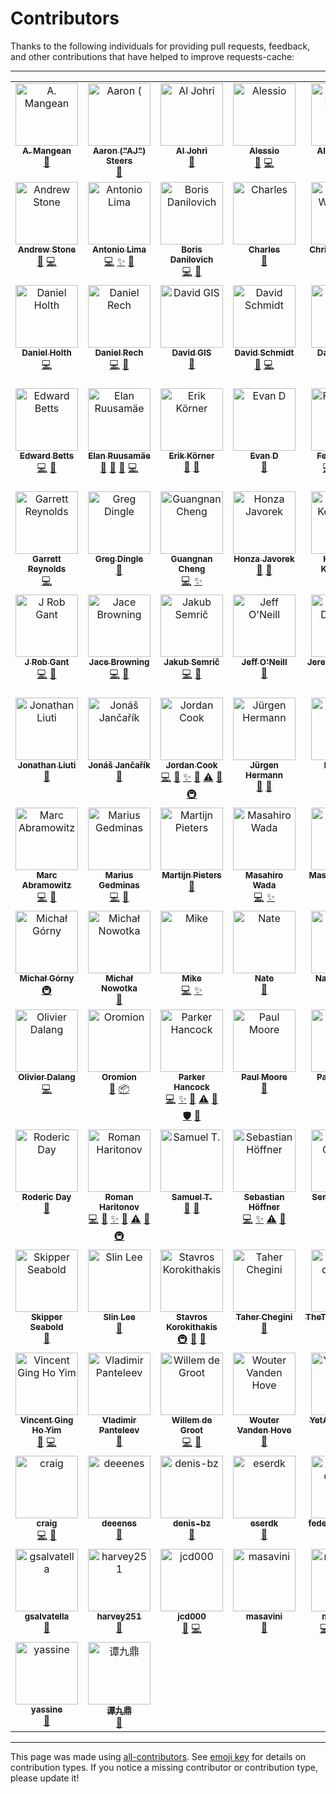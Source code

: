 # Contributors
Thanks to the following individuals for providing pull requests, feedback, and other
contributions that have helped to improve requests-cache:

---

<!-- ALL-CONTRIBUTORS-LIST:START - Do not remove or modify this section -->
<!-- prettier-ignore-start -->
<!-- markdownlint-disable -->
<table>
  <tbody>
    <tr>
      <td align="center" valign="top" width="14.28%"><a href="https://github.com/amangean"><img src="https://avatars.githubusercontent.com/u/3106815?v=4?s=100" width="100px;" alt="A. Mangean"/><br /><sub><b>A. Mangean</b></sub></a><br /><a href="https://github.com/requests-cache/requests-cache/issues?q=author%3Aamangean" title="Bug reports">🐛</a></td>
      <td align="center" valign="top" width="14.28%"><a href="https://meltano.com/"><img src="https://avatars.githubusercontent.com/u/18150651?v=4?s=100" width="100px;" alt="Aaron ("AJ") Steers"/><br /><sub><b>Aaron ("AJ") Steers</b></sub></a><br /><a href="#ideas-aaronsteers" title="Ideas, Planning, & Feedback">🤔</a></td>
      <td align="center" valign="top" width="14.28%"><a href="http://aljohri.com/"><img src="https://avatars.githubusercontent.com/u/2790092?v=4?s=100" width="100px;" alt="Al Johri"/><br /><sub><b>Al Johri</b></sub></a><br /><a href="#ideas-AlJohri" title="Ideas, Planning, & Feedback">🤔</a></td>
      <td align="center" valign="top" width="14.28%"><a href="https://github.com/olk-m"><img src="https://avatars.githubusercontent.com/u/148966056?v=4?s=100" width="100px;" alt="Alessio"/><br /><sub><b>Alessio</b></sub></a><br /><a href="https://github.com/requests-cache/requests-cache/issues?q=author%3Aolk-m" title="Bug reports">🐛</a> <a href="https://github.com/requests-cache/requests-cache/commits?author=olk-m" title="Code">💻</a></td>
      <td align="center" valign="top" width="14.28%"><a href="http://grep.ro/"><img src="https://avatars.githubusercontent.com/u/27617?v=4?s=100" width="100px;" alt="Alex Morega"/><br /><sub><b>Alex Morega</b></sub></a><br /><a href="https://github.com/requests-cache/requests-cache/commits?author=mgax" title="Documentation">📖</a> <a href="https://github.com/requests-cache/requests-cache/issues?q=author%3Amgax" title="Bug reports">🐛</a></td>
      <td align="center" valign="top" width="14.28%"><a href="https://github.com/meowcoder"><img src="https://avatars.githubusercontent.com/u/287868?v=4?s=100" width="100px;" alt="Alex Sinitsin"/><br /><sub><b>Alex Sinitsin</b></sub></a><br /><a href="https://github.com/requests-cache/requests-cache/commits?author=meowcoder" title="Code">💻</a> <a href="https://github.com/requests-cache/requests-cache/issues?q=author%3Ameowcoder" title="Bug reports">🐛</a></td>
      <td align="center" valign="top" width="14.28%"><a href="https://github.com/andrewkittredge"><img src="https://avatars.githubusercontent.com/u/430274?v=4?s=100" width="100px;" alt="Andrew Kittredge"/><br /><sub><b>Andrew Kittredge</b></sub></a><br /><a href="https://github.com/requests-cache/requests-cache/commits?author=andrewkittredge" title="Documentation">📖</a></td>
    </tr>
    <tr>
      <td align="center" valign="top" width="14.28%"><a href="https://github.com/thatguystone"><img src="https://avatars.githubusercontent.com/u/921573?v=4?s=100" width="100px;" alt="Andrew Stone"/><br /><sub><b>Andrew Stone</b></sub></a><br /><a href="https://github.com/requests-cache/requests-cache/issues?q=author%3Athatguystone" title="Bug reports">🐛</a> <a href="https://github.com/requests-cache/requests-cache/commits?author=thatguystone" title="Code">💻</a></td>
      <td align="center" valign="top" width="14.28%"><a href="https://themiurgo.github.io/website"><img src="https://avatars.githubusercontent.com/u/920728?v=4?s=100" width="100px;" alt="Antonio Lima"/><br /><sub><b>Antonio Lima</b></sub></a><br /><a href="https://github.com/requests-cache/requests-cache/commits?author=themiurgo" title="Code">💻</a> <a href="#feature-themiurgo" title="New features">✨</a> <a href="#ideas-themiurgo" title="Ideas, Planning, & Feedback">🤔</a></td>
      <td align="center" valign="top" width="14.28%"><a href="https://github.com/borisdan"><img src="https://avatars.githubusercontent.com/u/5167646?v=4?s=100" width="100px;" alt="Boris Danilovich"/><br /><sub><b>Boris Danilovich</b></sub></a><br /><a href="https://github.com/requests-cache/requests-cache/commits?author=borisdan" title="Code">💻</a> <a href="https://github.com/requests-cache/requests-cache/issues?q=author%3Aborisdan" title="Bug reports">🐛</a></td>
      <td align="center" valign="top" width="14.28%"><a href="http://char101.github.io/"><img src="https://avatars.githubusercontent.com/u/71255?v=4?s=100" width="100px;" alt="Charles"/><br /><sub><b>Charles</b></sub></a><br /><a href="https://github.com/requests-cache/requests-cache/issues?q=author%3Achar101" title="Bug reports">🐛</a></td>
      <td align="center" valign="top" width="14.28%"><a href="https://github.com/CharString"><img src="https://avatars.githubusercontent.com/u/325643?v=4?s=100" width="100px;" alt="Chris Wesseling"/><br /><sub><b>Chris Wesseling</b></sub></a><br /><a href="#ideas-CharString" title="Ideas, Planning, & Feedback">🤔</a></td>
      <td align="center" valign="top" width="14.28%"><a href="https://github.com/christopher-dG"><img src="https://avatars.githubusercontent.com/u/17228795?v=4?s=100" width="100px;" alt="Chris de Graaf"/><br /><sub><b>Chris de Graaf</b></sub></a><br /><a href="https://github.com/requests-cache/requests-cache/commits?author=christopher-dG" title="Code">💻</a> <a href="#feature-christopher-dG" title="New features">✨</a></td>
      <td align="center" valign="top" width="14.28%"><a href="http://lazka.github.io/"><img src="https://avatars.githubusercontent.com/u/991986?v=4?s=100" width="100px;" alt="Christoph Reiter"/><br /><sub><b>Christoph Reiter</b></sub></a><br /><a href="https://github.com/requests-cache/requests-cache/issues?q=author%3Alazka" title="Bug reports">🐛</a> <a href="#ideas-lazka" title="Ideas, Planning, & Feedback">🤔</a></td>
    </tr>
    <tr>
      <td align="center" valign="top" width="14.28%"><a href="https://monotreme.club/"><img src="https://avatars.githubusercontent.com/u/208018?v=4?s=100" width="100px;" alt="Daniel Holth"/><br /><sub><b>Daniel Holth</b></sub></a><br /><a href="https://github.com/requests-cache/requests-cache/commits?author=dholth" title="Code">💻</a></td>
      <td align="center" valign="top" width="14.28%"><a href="http://twitter.com/daniel_aus_wa"><img src="https://avatars.githubusercontent.com/u/128286?v=4?s=100" width="100px;" alt="Daniel Rech"/><br /><sub><b>Daniel Rech</b></sub></a><br /><a href="https://github.com/requests-cache/requests-cache/commits?author=dmr" title="Code">💻</a> <a href="https://github.com/requests-cache/requests-cache/commits?author=dmr" title="Documentation">📖</a></td>
      <td align="center" valign="top" width="14.28%"><a href="https://github.com/gismaps"><img src="https://avatars.githubusercontent.com/u/65092729?v=4?s=100" width="100px;" alt="David GIS"/><br /><sub><b>David GIS</b></sub></a><br /><a href="https://github.com/requests-cache/requests-cache/issues?q=author%3Agismaps" title="Bug reports">🐛</a></td>
      <td align="center" valign="top" width="14.28%"><a href="https://github.com/DavidSchmidt00"><img src="https://avatars.githubusercontent.com/u/43894937?v=4?s=100" width="100px;" alt="David Schmidt"/><br /><sub><b>David Schmidt</b></sub></a><br /><a href="https://github.com/requests-cache/requests-cache/issues?q=author%3ADavidSchmidt00" title="Bug reports">🐛</a> <a href="https://github.com/requests-cache/requests-cache/commits?author=DavidSchmidt00" title="Code">💻</a></td>
      <td align="center" valign="top" width="14.28%"><a href="http://davidstosik.github.io/"><img src="https://avatars.githubusercontent.com/u/816901?v=4?s=100" width="100px;" alt="David Stosik"/><br /><sub><b>David Stosik</b></sub></a><br /><a href="https://github.com/requests-cache/requests-cache/issues?q=author%3Adavidstosik" title="Bug reports">🐛</a></td>
      <td align="center" valign="top" width="14.28%"><a href="https://github.com/scraperdragon"><img src="https://avatars.githubusercontent.com/u/1957682?v=4?s=100" width="100px;" alt="Dragon Dave McKee"/><br /><sub><b>Dragon Dave McKee</b></sub></a><br /><a href="https://github.com/requests-cache/requests-cache/commits?author=scraperdragon" title="Code">💻</a></td>
      <td align="center" valign="top" width="14.28%"><a href="https://edgarrmondragon.github.io/"><img src="https://avatars.githubusercontent.com/u/16805946?v=4?s=100" width="100px;" alt="Edgar Ramírez Mondragón"/><br /><sub><b>Edgar Ramírez Mondragón</b></sub></a><br /><a href="https://github.com/requests-cache/requests-cache/commits?author=edgarrmondragon" title="Code">💻</a></td>
    </tr>
    <tr>
      <td align="center" valign="top" width="14.28%"><a href="http://edwardbetts.com/"><img src="https://avatars.githubusercontent.com/u/3818?v=4?s=100" width="100px;" alt="Edward Betts"/><br /><sub><b>Edward Betts</b></sub></a><br /><a href="https://github.com/requests-cache/requests-cache/commits?author=EdwardBetts" title="Code">💻</a> <a href="https://github.com/requests-cache/requests-cache/commits?author=EdwardBetts" title="Documentation">📖</a></td>
      <td align="center" valign="top" width="14.28%"><a href="https://github.com/glensc"><img src="https://avatars.githubusercontent.com/u/199095?v=4?s=100" width="100px;" alt="Elan Ruusamäe"/><br /><sub><b>Elan Ruusamäe</b></sub></a><br /><a href="https://github.com/requests-cache/requests-cache/issues?q=author%3Aglensc" title="Bug reports">🐛</a> <a href="https://github.com/requests-cache/requests-cache/commits?author=glensc" title="Documentation">📖</a> <a href="#ideas-glensc" title="Ideas, Planning, & Feedback">🤔</a> <a href="https://github.com/requests-cache/requests-cache/commits?author=glensc" title="Code">💻</a></td>
      <td align="center" valign="top" width="14.28%"><a href="https://github.com/Querela"><img src="https://avatars.githubusercontent.com/u/1648294?v=4?s=100" width="100px;" alt="Erik Körner"/><br /><sub><b>Erik Körner</b></sub></a><br /><a href="https://github.com/requests-cache/requests-cache/issues?q=author%3AQuerela" title="Bug reports">🐛</a> <a href="#ideas-Querela" title="Ideas, Planning, & Feedback">🤔</a></td>
      <td align="center" valign="top" width="14.28%"><a href="https://github.com/dericke"><img src="https://avatars.githubusercontent.com/u/3587185?v=4?s=100" width="100px;" alt="Evan D"/><br /><sub><b>Evan D</b></sub></a><br /><a href="https://github.com/requests-cache/requests-cache/issues?q=author%3Adericke" title="Bug reports">🐛</a></td>
      <td align="center" valign="top" width="14.28%"><a href="https://femtotrader.github.io/"><img src="https://avatars.githubusercontent.com/u/5049737?v=4?s=100" width="100px;" alt="FemtoTrader"/><br /><sub><b>FemtoTrader</b></sub></a><br /><a href="https://github.com/requests-cache/requests-cache/commits?author=femtotrader" title="Code">💻</a> <a href="https://github.com/requests-cache/requests-cache/issues?q=author%3Afemtotrader" title="Bug reports">🐛</a> <a href="#ideas-femtotrader" title="Ideas, Planning, & Feedback">🤔</a> <a href="#feature-femtotrader" title="New features">✨</a></td>
      <td align="center" valign="top" width="14.28%"><a href="http://www.floriandemmer.com/"><img src="https://avatars.githubusercontent.com/u/630975?v=4?s=100" width="100px;" alt="Florian Demmer"/><br /><sub><b>Florian Demmer</b></sub></a><br /><a href="https://github.com/requests-cache/requests-cache/commits?author=fdemmer" title="Code">💻</a> <a href="https://github.com/requests-cache/requests-cache/issues?q=author%3Afdemmer" title="Bug reports">🐛</a></td>
      <td align="center" valign="top" width="14.28%"><a href="https://gdr.name/"><img src="https://avatars.githubusercontent.com/u/315648?v=4?s=100" width="100px;" alt="GDR!"/><br /><sub><b>GDR!</b></sub></a><br /><a href="https://github.com/requests-cache/requests-cache/issues?q=author%3Agjedeer" title="Bug reports">🐛</a></td>
    </tr>
    <tr>
      <td align="center" valign="top" width="14.28%"><a href="https://github.com/Garrett-R"><img src="https://avatars.githubusercontent.com/u/6614695?v=4?s=100" width="100px;" alt="Garrett Reynolds"/><br /><sub><b>Garrett Reynolds</b></sub></a><br /><a href="https://github.com/requests-cache/requests-cache/commits?author=Garrett-R" title="Code">💻</a></td>
      <td align="center" valign="top" width="14.28%"><a href="https://github.com/gregdingle"><img src="https://avatars.githubusercontent.com/u/28797?v=4?s=100" width="100px;" alt="Greg Dingle"/><br /><sub><b>Greg Dingle</b></sub></a><br /><a href="#ideas-gregdingle" title="Ideas, Planning, & Feedback">🤔</a></td>
      <td align="center" valign="top" width="14.28%"><a href="https://github.com/chengguangnan"><img src="https://avatars.githubusercontent.com/u/861069?v=4?s=100" width="100px;" alt="Guangnan Cheng"/><br /><sub><b>Guangnan Cheng</b></sub></a><br /><a href="https://github.com/requests-cache/requests-cache/commits?author=chengguangnan" title="Code">💻</a> <a href="#feature-chengguangnan" title="New features">✨</a></td>
      <td align="center" valign="top" width="14.28%"><a href="https://honzajavorek.cz/"><img src="https://avatars.githubusercontent.com/u/283441?v=4?s=100" width="100px;" alt="Honza Javorek"/><br /><sub><b>Honza Javorek</b></sub></a><br /><a href="https://github.com/requests-cache/requests-cache/issues?q=author%3Ahonzajavorek" title="Bug reports">🐛</a> <a href="#ideas-honzajavorek" title="Ideas, Planning, & Feedback">🤔</a></td>
      <td align="center" valign="top" width="14.28%"><a href="https://github.com/hugovk"><img src="https://avatars.githubusercontent.com/u/1324225?v=4?s=100" width="100px;" alt="Hugo van Kemenade"/><br /><sub><b>Hugo van Kemenade</b></sub></a><br /><a href="https://github.com/requests-cache/requests-cache/commits?author=hugovk" title="Code">💻</a></td>
      <td align="center" valign="top" width="14.28%"><a href="https://github.com/Iftahh"><img src="https://avatars.githubusercontent.com/u/798544?v=4?s=100" width="100px;" alt="Iftah"/><br /><sub><b>Iftah</b></sub></a><br /><a href="https://github.com/requests-cache/requests-cache/issues?q=author%3AIftahh" title="Bug reports">🐛</a> <a href="https://github.com/requests-cache/requests-cache/commits?author=Iftahh" title="Code">💻</a></td>
      <td align="center" valign="top" width="14.28%"><a href="https://github.com/libbkmz"><img src="https://avatars.githubusercontent.com/u/1144960?v=4?s=100" width="100px;" alt="Ilya"/><br /><sub><b>Ilya</b></sub></a><br /><a href="https://github.com/requests-cache/requests-cache/commits?author=libbkmz" title="Code">💻</a></td>
    </tr>
    <tr>
      <td align="center" valign="top" width="14.28%"><a href="https://rob.gant.ninja/"><img src="https://avatars.githubusercontent.com/u/710553?v=4?s=100" width="100px;" alt="J Rob Gant"/><br /><sub><b>J Rob Gant</b></sub></a><br /><a href="https://github.com/requests-cache/requests-cache/commits?author=rgant" title="Code">💻</a> <a href="https://github.com/requests-cache/requests-cache/issues?q=author%3Argant" title="Bug reports">🐛</a></td>
      <td align="center" valign="top" width="14.28%"><a href="https://jacebrowning.info/"><img src="https://avatars.githubusercontent.com/u/939501?v=4?s=100" width="100px;" alt="Jace Browning"/><br /><sub><b>Jace Browning</b></sub></a><br /><a href="https://github.com/requests-cache/requests-cache/commits?author=jacebrowning" title="Code">💻</a> <a href="https://github.com/requests-cache/requests-cache/commits?author=jacebrowning" title="Documentation">📖</a></td>
      <td align="center" valign="top" width="14.28%"><a href="https://github.com/jsemric"><img src="https://avatars.githubusercontent.com/u/22685064?v=4?s=100" width="100px;" alt="Jakub Semrič"/><br /><sub><b>Jakub Semrič</b></sub></a><br /><a href="https://github.com/requests-cache/requests-cache/commits?author=jsemric" title="Code">💻</a> <a href="#ideas-jsemric" title="Ideas, Planning, & Feedback">🤔</a></td>
      <td align="center" valign="top" width="14.28%"><a href="https://www.patentbots.com/"><img src="https://avatars.githubusercontent.com/u/55557751?v=4?s=100" width="100px;" alt="Jeff O'Neill"/><br /><sub><b>Jeff O'Neill</b></sub></a><br /><a href="https://github.com/requests-cache/requests-cache/issues?q=author%3Apb-jeff-oneill" title="Bug reports">🐛</a></td>
      <td align="center" valign="top" width="14.28%"><a href="http://jeremydouglass.com/"><img src="https://avatars.githubusercontent.com/u/798570?v=4?s=100" width="100px;" alt="Jeremy Douglass"/><br /><sub><b>Jeremy Douglass</b></sub></a><br /><a href="#ideas-jeremydouglass" title="Ideas, Planning, & Feedback">🤔</a></td>
      <td align="center" valign="top" width="14.28%"><a href="https://github.com/jkwill87"><img src="https://avatars.githubusercontent.com/u/4343678?v=4?s=100" width="100px;" alt="Jessy Williams"/><br /><sub><b>Jessy Williams</b></sub></a><br /><a href="https://github.com/requests-cache/requests-cache/commits?author=jkwill87" title="Code">💻</a> <a href="https://github.com/requests-cache/requests-cache/issues?q=author%3Ajkwill87" title="Bug reports">🐛</a> <a href="https://github.com/requests-cache/requests-cache/commits?author=jkwill87" title="Tests">⚠️</a></td>
      <td align="center" valign="top" width="14.28%"><a href="https://www.openhub.net/accounts/jayvdb"><img src="https://avatars.githubusercontent.com/u/15092?v=4?s=100" width="100px;" alt="John Vandenberg"/><br /><sub><b>John Vandenberg</b></sub></a><br /><a href="#infra-jayvdb" title="Infrastructure (Hosting, Build-Tools, etc)">🚇</a> <a href="#platform-jayvdb" title="Packaging/porting to new platform">📦</a> <a href="https://github.com/requests-cache/requests-cache/commits?author=jayvdb" title="Tests">⚠️</a></td>
    </tr>
    <tr>
      <td align="center" valign="top" width="14.28%"><a href="https://github.com/johnraz"><img src="https://avatars.githubusercontent.com/u/304164?v=4?s=100" width="100px;" alt="Jonathan Liuti"/><br /><sub><b>Jonathan Liuti</b></sub></a><br /><a href="https://github.com/requests-cache/requests-cache/issues?q=author%3Ajohnraz" title="Bug reports">🐛</a></td>
      <td align="center" valign="top" width="14.28%"><a href="https://github.com/jonasjancarik"><img src="https://avatars.githubusercontent.com/u/2459191?v=4?s=100" width="100px;" alt="Jonáš Jančařík"/><br /><sub><b>Jonáš Jančařík</b></sub></a><br /><a href="https://github.com/requests-cache/requests-cache/issues?q=author%3Ajonasjancarik" title="Bug reports">🐛</a></td>
      <td align="center" valign="top" width="14.28%"><a href="https://github.com/JWCook"><img src="https://avatars.githubusercontent.com/u/419936?v=4?s=100" width="100px;" alt="Jordan Cook"/><br /><sub><b>Jordan Cook</b></sub></a><br /><a href="https://github.com/requests-cache/requests-cache/commits?author=JWCook" title="Code">💻</a> <a href="#maintenance-JWCook" title="Maintenance">🚧</a> <a href="#feature-JWCook" title="New features">✨</a> <a href="https://github.com/requests-cache/requests-cache/issues?q=author%3AJWCook" title="Bug reports">🐛</a> <a href="https://github.com/requests-cache/requests-cache/commits?author=JWCook" title="Tests">⚠️</a> <a href="https://github.com/requests-cache/requests-cache/commits?author=JWCook" title="Documentation">📖</a> <a href="#infra-JWCook" title="Infrastructure (Hosting, Build-Tools, etc)">🚇</a></td>
      <td align="center" valign="top" width="14.28%"><a href="http://jhermann.github.io/"><img src="https://avatars.githubusercontent.com/u/1068245?v=4?s=100" width="100px;" alt="Jürgen Hermann"/><br /><sub><b>Jürgen Hermann</b></sub></a><br /><a href="https://github.com/requests-cache/requests-cache/issues?q=author%3Ajhermann" title="Bug reports">🐛</a> <a href="#ideas-jhermann" title="Ideas, Planning, & Feedback">🤔</a></td>
      <td align="center" valign="top" width="14.28%"><a href="https://github.com/FredHappyface"><img src="https://avatars.githubusercontent.com/u/41634689?v=4?s=100" width="100px;" alt="Kieran W"/><br /><sub><b>Kieran W</b></sub></a><br /><a href="https://github.com/requests-cache/requests-cache/commits?author=FredHappyface" title="Documentation">📖</a> <a href="https://github.com/requests-cache/requests-cache/issues?q=author%3AFredHappyface" title="Bug reports">🐛</a></td>
      <td align="center" valign="top" width="14.28%"><a href="https://github.com/MHellmund"><img src="https://avatars.githubusercontent.com/u/1593619?v=4?s=100" width="100px;" alt="MHellmund"/><br /><sub><b>MHellmund</b></sub></a><br /><a href="https://github.com/requests-cache/requests-cache/issues?q=author%3AMHellmund" title="Bug reports">🐛</a></td>
      <td align="center" valign="top" width="14.28%"><a href="https://github.com/meggiman"><img src="https://avatars.githubusercontent.com/u/7403253?v=4?s=100" width="100px;" alt="Manuel Eggimann"/><br /><sub><b>Manuel Eggimann</b></sub></a><br /><a href="https://github.com/requests-cache/requests-cache/issues?q=author%3Ameggiman" title="Bug reports">🐛</a> <a href="https://github.com/requests-cache/requests-cache/commits?author=meggiman" title="Code">💻</a></td>
    </tr>
    <tr>
      <td align="center" valign="top" width="14.28%"><a href="http://marc-abramowitz.com/"><img src="https://avatars.githubusercontent.com/u/305268?v=4?s=100" width="100px;" alt="Marc Abramowitz"/><br /><sub><b>Marc Abramowitz</b></sub></a><br /><a href="https://github.com/requests-cache/requests-cache/commits?author=msabramo" title="Code">💻</a> <a href="https://github.com/requests-cache/requests-cache/commits?author=msabramo" title="Documentation">📖</a></td>
      <td align="center" valign="top" width="14.28%"><a href="https://gedmin.as/"><img src="https://avatars.githubusercontent.com/u/159967?v=4?s=100" width="100px;" alt="Marius Gedminas"/><br /><sub><b>Marius Gedminas</b></sub></a><br /><a href="https://github.com/requests-cache/requests-cache/commits?author=mgedmin" title="Code">💻</a> <a href="https://github.com/requests-cache/requests-cache/issues?q=author%3Amgedmin" title="Bug reports">🐛</a></td>
      <td align="center" valign="top" width="14.28%"><a href="http://www.zopatista.com/"><img src="https://avatars.githubusercontent.com/u/46775?v=4?s=100" width="100px;" alt="Martijn Pieters"/><br /><sub><b>Martijn Pieters</b></sub></a><br /><a href="#ideas-mjpieters" title="Ideas, Planning, & Feedback">🤔</a></td>
      <td align="center" valign="top" width="14.28%"><a href="https://lab.ar90n.net/"><img src="https://avatars.githubusercontent.com/u/2285892?v=4?s=100" width="100px;" alt="Masahiro Wada"/><br /><sub><b>Masahiro Wada</b></sub></a><br /><a href="https://github.com/requests-cache/requests-cache/commits?author=ar90n" title="Code">💻</a> <a href="#feature-ar90n" title="New features">✨</a></td>
      <td align="center" valign="top" width="14.28%"><a href="https://santini.di.unimi.it/"><img src="https://avatars.githubusercontent.com/u/612826?v=4?s=100" width="100px;" alt="Massimo Santini"/><br /><sub><b>Massimo Santini</b></sub></a><br /><a href="#ideas-mapio" title="Ideas, Planning, & Feedback">🤔</a></td>
      <td align="center" valign="top" width="14.28%"><a href="http://www.mherman.org/"><img src="https://avatars.githubusercontent.com/u/2018167?v=4?s=100" width="100px;" alt="Michael Herman"/><br /><sub><b>Michael Herman</b></sub></a><br /><a href="https://github.com/requests-cache/requests-cache/commits?author=mjhea0" title="Code">💻</a> <a href="https://github.com/requests-cache/requests-cache/commits?author=mjhea0" title="Documentation">📖</a></td>
      <td align="center" valign="top" width="14.28%"><a href="https://github.com/mportesdev"><img src="https://avatars.githubusercontent.com/u/43098013?v=4?s=100" width="100px;" alt="Michal Porteš"/><br /><sub><b>Michal Porteš</b></sub></a><br /><a href="https://github.com/requests-cache/requests-cache/issues?q=author%3Amportesdev" title="Bug reports">🐛</a> <a href="https://github.com/requests-cache/requests-cache/commits?author=mportesdev" title="Code">💻</a></td>
    </tr>
    <tr>
      <td align="center" valign="top" width="14.28%"><a href="https://mgorny.pl/"><img src="https://avatars.githubusercontent.com/u/110765?v=4?s=100" width="100px;" alt="Michał Górny"/><br /><sub><b>Michał Górny</b></sub></a><br /><a href="#infra-mgorny" title="Infrastructure (Hosting, Build-Tools, etc)">🚇</a></td>
      <td align="center" valign="top" width="14.28%"><a href="https://github.com/mnowotka"><img src="https://avatars.githubusercontent.com/u/837119?v=4?s=100" width="100px;" alt="Michał Nowotka"/><br /><sub><b>Michał Nowotka</b></sub></a><br /><a href="#ideas-mnowotka" title="Ideas, Planning, & Feedback">🤔</a></td>
      <td align="center" valign="top" width="14.28%"><a href="https://beaumont.dev/"><img src="https://avatars.githubusercontent.com/u/2266568?v=4?s=100" width="100px;" alt="Mike"/><br /><sub><b>Mike</b></sub></a><br /><a href="https://github.com/requests-cache/requests-cache/commits?author=michaelbeaumont" title="Code">💻</a> <a href="#feature-michaelbeaumont" title="New features">✨</a></td>
      <td align="center" valign="top" width="14.28%"><a href="https://github.com/n-a-t-e"><img src="https://avatars.githubusercontent.com/u/26209011?v=4?s=100" width="100px;" alt="Nate"/><br /><sub><b>Nate</b></sub></a><br /><a href="https://github.com/requests-cache/requests-cache/issues?q=author%3An-a-t-e" title="Bug reports">🐛</a></td>
      <td align="center" valign="top" width="14.28%"><a href="https://nathancahill.com/"><img src="https://avatars.githubusercontent.com/u/1383872?v=4?s=100" width="100px;" alt="Nathan Cahill"/><br /><sub><b>Nathan Cahill</b></sub></a><br /><a href="https://github.com/requests-cache/requests-cache/issues?q=author%3Anathancahill" title="Bug reports">🐛</a></td>
      <td align="center" valign="top" width="14.28%"><a href="https://gitlab.com/kousu"><img src="https://avatars.githubusercontent.com/u/987487?v=4?s=100" width="100px;" alt="Nick"/><br /><sub><b>Nick</b></sub></a><br /><a href="#ideas-kousu" title="Ideas, Planning, & Feedback">🤔</a></td>
      <td align="center" valign="top" width="14.28%"><a href="https://github.com/nschloe"><img src="https://avatars.githubusercontent.com/u/181628?v=4?s=100" width="100px;" alt="Nico Schlömer"/><br /><sub><b>Nico Schlömer</b></sub></a><br /><a href="https://github.com/requests-cache/requests-cache/commits?author=nschloe" title="Code">💻</a> <a href="#ideas-nschloe" title="Ideas, Planning, & Feedback">🤔</a></td>
    </tr>
    <tr>
      <td align="center" valign="top" width="14.28%"><a href="https://github.com/olivierdalang"><img src="https://avatars.githubusercontent.com/u/1894106?v=4?s=100" width="100px;" alt="Olivier Dalang"/><br /><sub><b>Olivier Dalang</b></sub></a><br /><a href="https://github.com/requests-cache/requests-cache/commits?author=olivierdalang" title="Code">💻</a></td>
      <td align="center" valign="top" width="14.28%"><a href="https://github.com/carlosal1015"><img src="https://avatars.githubusercontent.com/u/21283014?v=4?s=100" width="100px;" alt="Oromion"/><br /><sub><b>Oromion</b></sub></a><br /><a href="https://github.com/requests-cache/requests-cache/issues?q=author%3Acarlosal1015" title="Bug reports">🐛</a> <a href="#platform-carlosal1015" title="Packaging/porting to new platform">📦</a></td>
      <td align="center" valign="top" width="14.28%"><a href="https://github.com/parkerhancock"><img src="https://avatars.githubusercontent.com/u/633163?v=4?s=100" width="100px;" alt="Parker Hancock"/><br /><sub><b>Parker Hancock</b></sub></a><br /><a href="https://github.com/requests-cache/requests-cache/commits?author=parkerhancock" title="Code">💻</a> <a href="#feature-parkerhancock" title="New features">✨</a> <a href="https://github.com/requests-cache/requests-cache/issues?q=author%3Aparkerhancock" title="Bug reports">🐛</a> <a href="https://github.com/requests-cache/requests-cache/commits?author=parkerhancock" title="Tests">⚠️</a> <a href="https://github.com/requests-cache/requests-cache/commits?author=parkerhancock" title="Documentation">📖</a> <a href="#security-parkerhancock" title="Security">🛡️</a> <a href="#ideas-parkerhancock" title="Ideas, Planning, & Feedback">🤔</a></td>
      <td align="center" valign="top" width="14.28%"><a href="https://github.com/pfmoore"><img src="https://avatars.githubusercontent.com/u/1110419?v=4?s=100" width="100px;" alt="Paul Moore"/><br /><sub><b>Paul Moore</b></sub></a><br /><a href="#ideas-pfmoore" title="Ideas, Planning, & Feedback">🤔</a></td>
      <td align="center" valign="top" width="14.28%"><a href="https://github.com/pkrefta"><img src="https://avatars.githubusercontent.com/u/565487?v=4?s=100" width="100px;" alt="Paweł Krefta"/><br /><sub><b>Paweł Krefta</b></sub></a><br /><a href="https://github.com/requests-cache/requests-cache/issues?q=author%3Apkrefta" title="Bug reports">🐛</a></td>
      <td align="center" valign="top" width="14.28%"><a href="https://phil.red/"><img src="https://avatars.githubusercontent.com/u/291575?v=4?s=100" width="100px;" alt="Philipp A."/><br /><sub><b>Philipp A.</b></sub></a><br /><a href="https://github.com/requests-cache/requests-cache/issues?q=author%3Aflying-sheep" title="Bug reports">🐛</a></td>
      <td align="center" valign="top" width="14.28%"><a href="https://rasmuse.github.io/"><img src="https://avatars.githubusercontent.com/u/1210973?v=4?s=100" width="100px;" alt="Rasmus Einarsson"/><br /><sub><b>Rasmus Einarsson</b></sub></a><br /><a href="https://github.com/requests-cache/requests-cache/issues?q=author%3Arasmuse" title="Bug reports">🐛</a></td>
    </tr>
    <tr>
      <td align="center" valign="top" width="14.28%"><a href="https://roderic.ca/"><img src="https://avatars.githubusercontent.com/u/6867226?v=4?s=100" width="100px;" alt="Roderic Day"/><br /><sub><b>Roderic Day</b></sub></a><br /><a href="https://github.com/requests-cache/requests-cache/issues?q=author%3ARodericDay" title="Bug reports">🐛</a></td>
      <td align="center" valign="top" width="14.28%"><a href="https://github.com/reclosedev"><img src="https://avatars.githubusercontent.com/u/660112?v=4?s=100" width="100px;" alt="Roman Haritonov"/><br /><sub><b>Roman Haritonov</b></sub></a><br /><a href="https://github.com/requests-cache/requests-cache/commits?author=reclosedev" title="Code">💻</a> <a href="#maintenance-reclosedev" title="Maintenance">🚧</a> <a href="#feature-reclosedev" title="New features">✨</a> <a href="https://github.com/requests-cache/requests-cache/issues?q=author%3Areclosedev" title="Bug reports">🐛</a> <a href="https://github.com/requests-cache/requests-cache/commits?author=reclosedev" title="Tests">⚠️</a> <a href="https://github.com/requests-cache/requests-cache/commits?author=reclosedev" title="Documentation">📖</a> <a href="#infra-reclosedev" title="Infrastructure (Hosting, Build-Tools, etc)">🚇</a></td>
      <td align="center" valign="top" width="14.28%"><a href="https://www.facebook.com/avasamdev"><img src="https://avatars.githubusercontent.com/u/1350584?v=4?s=100" width="100px;" alt="Samuel T."/><br /><sub><b>Samuel T.</b></sub></a><br /><a href="https://github.com/requests-cache/requests-cache/issues?q=author%3AAvasam" title="Bug reports">🐛</a> <a href="#ideas-Avasam" title="Ideas, Planning, & Feedback">🤔</a></td>
      <td align="center" valign="top" width="14.28%"><a href="https://sebastian-hoeffner.de/"><img src="https://avatars.githubusercontent.com/u/1836815?v=4?s=100" width="100px;" alt="Sebastian Höffner"/><br /><sub><b>Sebastian Höffner</b></sub></a><br /><a href="https://github.com/requests-cache/requests-cache/commits?author=shoeffner" title="Code">💻</a> <a href="#feature-shoeffner" title="New features">✨</a> <a href="https://github.com/requests-cache/requests-cache/commits?author=shoeffner" title="Tests">⚠️</a> <a href="#ideas-shoeffner" title="Ideas, Planning, & Feedback">🤔</a></td>
      <td align="center" valign="top" width="14.28%"><a href="https://github.com/grubberr"><img src="https://avatars.githubusercontent.com/u/195743?v=4?s=100" width="100px;" alt="Serhii Chvaliuk"/><br /><sub><b>Serhii Chvaliuk</b></sub></a><br /><a href="https://github.com/requests-cache/requests-cache/issues?q=author%3Agrubberr" title="Bug reports">🐛</a> <a href="https://github.com/requests-cache/requests-cache/commits?author=grubberr" title="Code">💻</a></td>
      <td align="center" valign="top" width="14.28%"><a href="https://sbiewald.de/"><img src="https://avatars.githubusercontent.com/u/5983372?v=4?s=100" width="100px;" alt="Simon Biewald"/><br /><sub><b>Simon Biewald</b></sub></a><br /><a href="#security-Varbin" title="Security">🛡️</a> <a href="#ideas-Varbin" title="Ideas, Planning, & Feedback">🤔</a></td>
      <td align="center" valign="top" width="14.28%"><a href="https://github.com/sleiner"><img src="https://avatars.githubusercontent.com/u/6379313?v=4?s=100" width="100px;" alt="Simon Leiner"/><br /><sub><b>Simon Leiner</b></sub></a><br /><a href="https://github.com/requests-cache/requests-cache/commits?author=sleiner" title="Code">💻</a> <a href="#feature-sleiner" title="New features">✨</a></td>
    </tr>
    <tr>
      <td align="center" valign="top" width="14.28%"><a href="https://github.com/jseabold"><img src="https://avatars.githubusercontent.com/u/296164?v=4?s=100" width="100px;" alt="Skipper Seabold"/><br /><sub><b>Skipper Seabold</b></sub></a><br /><a href="https://github.com/requests-cache/requests-cache/issues?q=author%3Ajseabold" title="Bug reports">🐛</a></td>
      <td align="center" valign="top" width="14.28%"><a href="http://pathmind.com/"><img src="https://avatars.githubusercontent.com/u/1197406?v=4?s=100" width="100px;" alt="Slin Lee"/><br /><sub><b>Slin Lee</b></sub></a><br /><a href="https://github.com/requests-cache/requests-cache/commits?author=slinlee" title="Documentation">📖</a></td>
      <td align="center" valign="top" width="14.28%"><a href="https://www.stavros.io/"><img src="https://avatars.githubusercontent.com/u/23648?v=4?s=100" width="100px;" alt="Stavros Korokithakis"/><br /><sub><b>Stavros Korokithakis</b></sub></a><br /><a href="#infra-skorokithakis" title="Infrastructure (Hosting, Build-Tools, etc)">🚇</a> <a href="#tool-skorokithakis" title="Tools">🔧</a> <a href="https://github.com/requests-cache/requests-cache/commits?author=skorokithakis" title="Documentation">📖</a></td>
      <td align="center" valign="top" width="14.28%"><a href="https://cheginit.github.io/"><img src="https://avatars.githubusercontent.com/u/13016644?v=4?s=100" width="100px;" alt="Taher Chegini"/><br /><sub><b>Taher Chegini</b></sub></a><br /><a href="https://github.com/requests-cache/requests-cache/issues?q=author%3Acheginit" title="Bug reports">🐛</a></td>
      <td align="center" valign="top" width="14.28%"><a href="https://github.com/TheTechromancer"><img src="https://avatars.githubusercontent.com/u/20261699?v=4?s=100" width="100px;" alt="TheTechromancer"/><br /><sub><b>TheTechromancer</b></sub></a><br /><a href="https://github.com/requests-cache/requests-cache/issues?q=author%3ATheTechromancer" title="Bug reports">🐛</a></td>
      <td align="center" valign="top" width="14.28%"><a href="https://netomi.github.io/"><img src="https://avatars.githubusercontent.com/u/1048055?v=4?s=100" width="100px;" alt="Thomas Neidhart"/><br /><sub><b>Thomas Neidhart</b></sub></a><br /><a href="https://github.com/requests-cache/requests-cache/issues?q=author%3Anetomi" title="Bug reports">🐛</a> <a href="https://github.com/requests-cache/requests-cache/commits?author=netomi" title="Code">💻</a></td>
      <td align="center" valign="top" width="14.28%"><a href="https://github.com/ValueRaider"><img src="https://avatars.githubusercontent.com/u/96923577?v=4?s=100" width="100px;" alt="ValueRaider"/><br /><sub><b>ValueRaider</b></sub></a><br /><a href="https://github.com/requests-cache/requests-cache/commits?author=ValueRaider" title="Documentation">📖</a></td>
    </tr>
    <tr>
      <td align="center" valign="top" width="14.28%"><a href="https://www.thedataschool.com.au/the-team/vincent-ging-ho-yim/"><img src="https://avatars.githubusercontent.com/u/28189684?v=4?s=100" width="100px;" alt="Vincent Ging Ho Yim"/><br /><sub><b>Vincent Ging Ho Yim</b></sub></a><br /><a href="https://github.com/requests-cache/requests-cache/issues?q=author%3Acenviity" title="Bug reports">🐛</a> <a href="https://github.com/requests-cache/requests-cache/commits?author=cenviity" title="Code">💻</a></td>
      <td align="center" valign="top" width="14.28%"><a href="https://vladimir.panteleev.md/"><img src="https://avatars.githubusercontent.com/u/160894?v=4?s=100" width="100px;" alt="Vladimir Panteleev"/><br /><sub><b>Vladimir Panteleev</b></sub></a><br /><a href="#ideas-CyberShadow" title="Ideas, Planning, & Feedback">🤔</a></td>
      <td align="center" valign="top" width="14.28%"><a href="https://sansec.io/"><img src="https://avatars.githubusercontent.com/u/1145479?v=4?s=100" width="100px;" alt="Willem de Groot"/><br /><sub><b>Willem de Groot</b></sub></a><br /><a href="https://github.com/requests-cache/requests-cache/commits?author=gwillem" title="Code">💻</a> <a href="https://github.com/requests-cache/requests-cache/issues?q=author%3Agwillem" title="Bug reports">🐛</a></td>
      <td align="center" valign="top" width="14.28%"><a href="https://github.com/WouterVH"><img src="https://avatars.githubusercontent.com/u/469509?v=4?s=100" width="100px;" alt="Wouter Vanden Hove"/><br /><sub><b>Wouter Vanden Hove</b></sub></a><br /><a href="https://github.com/requests-cache/requests-cache/issues?q=author%3AWouterVH" title="Bug reports">🐛</a></td>
      <td align="center" valign="top" width="14.28%"><a href="https://github.com/YetAnotherNerd"><img src="https://avatars.githubusercontent.com/u/320738?v=4?s=100" width="100px;" alt="YetAnotherNerd"/><br /><sub><b>YetAnotherNerd</b></sub></a><br /><a href="https://github.com/requests-cache/requests-cache/commits?author=YetAnotherNerd" title="Code">💻</a> <a href="#feature-YetAnotherNerd" title="New features">✨</a> <a href="https://github.com/requests-cache/requests-cache/issues?q=author%3AYetAnotherNerd" title="Bug reports">🐛</a></td>
      <td align="center" valign="top" width="14.28%"><a href="https://github.com/aaron-mf1"><img src="https://avatars.githubusercontent.com/u/65560918?v=4?s=100" width="100px;" alt="aaron-mf1"/><br /><sub><b>aaron-mf1</b></sub></a><br /><a href="#ideas-aaron-mf1" title="Ideas, Planning, & Feedback">🤔</a></td>
      <td align="center" valign="top" width="14.28%"><a href="https://github.com/coryairbhb"><img src="https://avatars.githubusercontent.com/u/50755629?v=4?s=100" width="100px;" alt="coryairbhb"/><br /><sub><b>coryairbhb</b></sub></a><br /><a href="https://github.com/requests-cache/requests-cache/issues?q=author%3Acoryairbhb" title="Bug reports">🐛</a></td>
    </tr>
    <tr>
      <td align="center" valign="top" width="14.28%"><a href="https://github.com/craigls"><img src="https://avatars.githubusercontent.com/u/972350?v=4?s=100" width="100px;" alt="craig"/><br /><sub><b>craig</b></sub></a><br /><a href="https://github.com/requests-cache/requests-cache/commits?author=craigls" title="Code">💻</a> <a href="https://github.com/requests-cache/requests-cache/issues?q=author%3Acraigls" title="Bug reports">🐛</a></td>
      <td align="center" valign="top" width="14.28%"><a href="https://denes.omnipathdb.org/"><img src="https://avatars.githubusercontent.com/u/2679889?v=4?s=100" width="100px;" alt="deeenes"/><br /><sub><b>deeenes</b></sub></a><br /><a href="https://github.com/requests-cache/requests-cache/issues?q=author%3Adeeenes" title="Bug reports">🐛</a></td>
      <td align="center" valign="top" width="14.28%"><a href="https://stackoverflow.com/users/86643/denis"><img src="https://avatars.githubusercontent.com/u/1280390?v=4?s=100" width="100px;" alt="denis-bz"/><br /><sub><b>denis-bz</b></sub></a><br /><a href="https://github.com/requests-cache/requests-cache/issues?q=author%3Adenis-bz" title="Bug reports">🐛</a></td>
      <td align="center" valign="top" width="14.28%"><a href="https://github.com/eserdk"><img src="https://avatars.githubusercontent.com/u/16106844?v=4?s=100" width="100px;" alt="eserdk"/><br /><sub><b>eserdk</b></sub></a><br /><a href="#ideas-eserdk" title="Ideas, Planning, & Feedback">🤔</a></td>
      <td align="center" valign="top" width="14.28%"><a href="https://github.com/federicocagnola"><img src="https://avatars.githubusercontent.com/u/96195209?v=4?s=100" width="100px;" alt="federico cagnola"/><br /><sub><b>federico cagnola</b></sub></a><br /><a href="https://github.com/requests-cache/requests-cache/issues?q=author%3Afedericocagnola" title="Bug reports">🐛</a></td>
      <td align="center" valign="top" width="14.28%"><a href="https://gir.st/"><img src="https://avatars.githubusercontent.com/u/11820748?v=4?s=100" width="100px;" alt="girst"/><br /><sub><b>girst</b></sub></a><br /><a href="https://github.com/requests-cache/requests-cache/issues?q=author%3Agirst" title="Bug reports">🐛</a></td>
      <td align="center" valign="top" width="14.28%"><a href="https://github.com/gorogoroumaru"><img src="https://avatars.githubusercontent.com/u/30716350?v=4?s=100" width="100px;" alt="gorogoroumaru"/><br /><sub><b>gorogoroumaru</b></sub></a><br /><a href="https://github.com/requests-cache/requests-cache/commits?author=gorogoroumaru" title="Code">💻</a></td>
    </tr>
    <tr>
      <td align="center" valign="top" width="14.28%"><a href="https://github.com/gsalvatella"><img src="https://avatars.githubusercontent.com/u/42438361?v=4?s=100" width="100px;" alt="gsalvatella "/><br /><sub><b>gsalvatella </b></sub></a><br /><a href="https://github.com/requests-cache/requests-cache/issues?q=author%3Agsalvatella" title="Bug reports">🐛</a></td>
      <td align="center" valign="top" width="14.28%"><a href="https://github.com/harvey251"><img src="https://avatars.githubusercontent.com/u/33844174?v=4?s=100" width="100px;" alt="harvey251"/><br /><sub><b>harvey251</b></sub></a><br /><a href="https://github.com/requests-cache/requests-cache/issues?q=author%3Aharvey251" title="Bug reports">🐛</a></td>
      <td align="center" valign="top" width="14.28%"><a href="https://github.com/jcd000"><img src="https://avatars.githubusercontent.com/u/8661795?v=4?s=100" width="100px;" alt="jcd000"/><br /><sub><b>jcd000</b></sub></a><br /><a href="https://github.com/requests-cache/requests-cache/issues?q=author%3Ajcd000" title="Bug reports">🐛</a> <a href="https://github.com/requests-cache/requests-cache/commits?author=jcd000" title="Code">💻</a></td>
      <td align="center" valign="top" width="14.28%"><a href="https://github.com/masavini"><img src="https://avatars.githubusercontent.com/u/6315187?v=4?s=100" width="100px;" alt="masavini"/><br /><sub><b>masavini</b></sub></a><br /><a href="https://github.com/requests-cache/requests-cache/commits?author=masavini" title="Documentation">📖</a></td>
      <td align="center" valign="top" width="14.28%"><a href="https://github.com/mbarkhau"><img src="https://avatars.githubusercontent.com/u/446561?v=4?s=100" width="100px;" alt="mbarkhau"/><br /><sub><b>mbarkhau</b></sub></a><br /><a href="https://github.com/requests-cache/requests-cache/commits?author=mbarkhau" title="Code">💻</a> <a href="https://github.com/requests-cache/requests-cache/commits?author=mbarkhau" title="Tests">⚠️</a> <a href="#infra-mbarkhau" title="Infrastructure (Hosting, Build-Tools, etc)">🚇</a> <a href="https://github.com/requests-cache/requests-cache/issues?q=author%3Ambarkhau" title="Bug reports">🐛</a></td>
      <td align="center" valign="top" width="14.28%"><a href="https://github.com/shiftinv"><img src="https://avatars.githubusercontent.com/u/8530778?v=4?s=100" width="100px;" alt="shiftinv"/><br /><sub><b>shiftinv</b></sub></a><br /><a href="https://github.com/requests-cache/requests-cache/commits?author=shiftinv" title="Code">💻</a> <a href="https://github.com/requests-cache/requests-cache/issues?q=author%3Ashiftinv" title="Bug reports">🐛</a></td>
      <td align="center" valign="top" width="14.28%"><a href="https://www.witionstheme.com/"><img src="https://avatars.githubusercontent.com/u/55755139?v=4?s=100" width="100px;" alt="witionstheme"/><br /><sub><b>witionstheme</b></sub></a><br /><a href="https://github.com/requests-cache/requests-cache/issues?q=author%3Awitionstheme" title="Bug reports">🐛</a></td>
    </tr>
    <tr>
      <td align="center" valign="top" width="14.28%"><a href="https://github.com/hlYassine"><img src="https://avatars.githubusercontent.com/u/3386466?v=4?s=100" width="100px;" alt="yassine"/><br /><sub><b>yassine</b></sub></a><br /><a href="https://github.com/requests-cache/requests-cache/issues?q=author%3AhlYassine" title="Bug reports">🐛</a></td>
      <td align="center" valign="top" width="14.28%"><a href="https://www.zhihu.com/people/tan-jiu-ding"><img src="https://avatars.githubusercontent.com/u/24759802?v=4?s=100" width="100px;" alt="谭九鼎"/><br /><sub><b>谭九鼎</b></sub></a><br /><a href="https://github.com/requests-cache/requests-cache/commits?author=imba-tjd" title="Documentation">📖</a></td>
    </tr>
  </tbody>
</table>

<!-- markdownlint-restore -->
<!-- prettier-ignore-end -->

<!-- ALL-CONTRIBUTORS-LIST:END -->

---

This page was made using [all-contributors](https://github.com/all-contributors/all-contributors). See [emoji key](https://allcontributors.org/docs/en/emoji-key) for details on contribution types. If you notice a missing contributor or contribution type, please update it!
